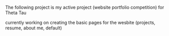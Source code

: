 The following project is my active project (website portfolio competition) for Theta Tau


currently working on creating the basic pages for the wesbite (projects, resume, about me, default)
